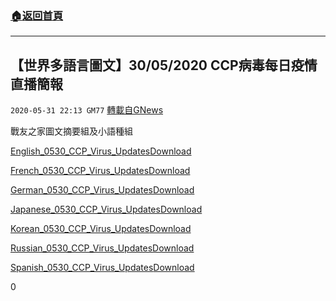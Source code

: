 ###  [:house:返回首頁](https://github.com/ourhimalayas/txt)
---

## 【世界多語言圖文】30/05/2020 CCP病毒每日疫情直播簡報
`2020-05-31 22:13 GM77` [轉載自GNews](https://gnews.org/zh-hant/219160/)

戰友之家圖文摘要組及小語種組

[English\_0530\_CCP\_Virus\_Updates](https://s3.amazonaws.com/gnews-media-offload/wp-content/uploads/2020/05/31220955/English_0530_CCP_Virus_Updates.pdf)[Download](https://s3.amazonaws.com/gnews-media-offload/wp-content/uploads/2020/05/31220955/English_0530_CCP_Virus_Updates.pdf)

[French\_0530\_CCP\_Virus\_Updates](https://s3.amazonaws.com/gnews-media-offload/wp-content/uploads/2020/05/31220958/French_0530_CCP_Virus_Updates.pdf)[Download](https://s3.amazonaws.com/gnews-media-offload/wp-content/uploads/2020/05/31220958/French_0530_CCP_Virus_Updates.pdf)

[German\_0530\_CCP\_Virus\_Updates](https://s3.amazonaws.com/gnews-media-offload/wp-content/uploads/2020/05/31221002/German_0530_CCP_Virus_Updates.pdf)[Download](https://s3.amazonaws.com/gnews-media-offload/wp-content/uploads/2020/05/31221002/German_0530_CCP_Virus_Updates.pdf)

[Japanese\_0530\_CCP\_Virus\_Updates](https://s3.amazonaws.com/gnews-media-offload/wp-content/uploads/2020/05/31221005/Japanese_0530_CCP_Virus_Updates.pdf)[Download](https://s3.amazonaws.com/gnews-media-offload/wp-content/uploads/2020/05/31221005/Japanese_0530_CCP_Virus_Updates.pdf)

[Korean\_0530\_CCP\_Virus\_Updates](https://s3.amazonaws.com/gnews-media-offload/wp-content/uploads/2020/05/31221012/Korean_0530_CCP_Virus_Updates.pdf)[Download](https://s3.amazonaws.com/gnews-media-offload/wp-content/uploads/2020/05/31221012/Korean_0530_CCP_Virus_Updates.pdf)

[Russian\_0530\_CCP\_Virus\_Updates](https://s3.amazonaws.com/gnews-media-offload/wp-content/uploads/2020/05/31221016/Russian0530_CCP_Virus_Updates.pdf)[Download](https://s3.amazonaws.com/gnews-media-offload/wp-content/uploads/2020/05/31221016/Russian0530_CCP_Virus_Updates.pdf)

[Spanish\_0530\_CCP\_Virus\_Updates](https://s3.amazonaws.com/gnews-media-offload/wp-content/uploads/2020/05/31221022/Spanish_0530_CCP_Virus_Updates.pdf)[Download](https://s3.amazonaws.com/gnews-media-offload/wp-content/uploads/2020/05/31221022/Spanish_0530_CCP_Virus_Updates.pdf)



0
